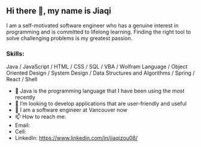 ## Hi there 👋, my name is Jiaqi

I am a self-motivated software engineer who has a genuine interest in programming and is committed to lifelong learning. 
Finding the right tool to solve challenging problems is my greatest passion. 

### Skills: 
Java / JavaScript / HTML / CSS / SQL / VBA / Wolfram Language /
Object Oriented Design / System Design / Data Structures and Algorithms /
Spring / React / Shell

- 🔭 Java is the programming language that I have been using the most recently
- 👯 I’m looking to develop applications that are user-friendly and useful
- 🤔 I am a software engineer at Vancouver now
- 📫 How to reach me: 
- Email:     
- Cell: 
- LinkedIn: https://www.linkedin.com/in/jiaqizou08/


<!---
[![Top Langs](https://github-readme-stats.vercel.app/api/top-langs/?username=alexzou08&layout=compact&theme=radical)](https://github.com/anuraghazra/github-readme-stats)
alexzou08/alexzou08 is a ✨ special ✨ repository because its `README.md` (this file) appears on your GitHub profile.
You can click the Preview link to take a look at your changes.
--->
